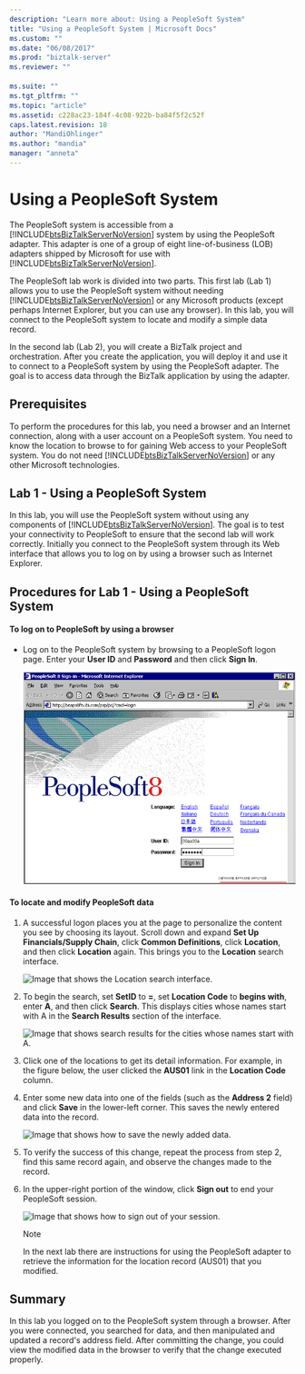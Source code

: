 ```yaml
---
description: "Learn more about: Using a PeopleSoft System"
title: "Using a PeopleSoft System | Microsoft Docs"
ms.custom: ""
ms.date: "06/08/2017"
ms.prod: "biztalk-server"
ms.reviewer: ""

ms.suite: ""
ms.tgt_pltfrm: ""
ms.topic: "article"
ms.assetid: c228ac23-184f-4c08-922b-ba84f5f2c52f
caps.latest.revision: 18
author: "MandiOhlinger"
ms.author: "mandia"
manager: "anneta"
---
```

# Using a PeopleSoft System
The PeopleSoft system is accessible from a [!INCLUDE[btsBizTalkServerNoVersion](../includes/btsbiztalkservernoversion-md.md)] system by using the PeopleSoft adapter. This adapter is one of a group of eight line-of-business (LOB) adapters shipped by Microsoft for use with [!INCLUDE[btsBizTalkServerNoVersion](../includes/btsbiztalkservernoversion-md.md)].  
  
 The PeopleSoft lab work is divided into two parts. This first lab (Lab 1) allows you to use the PeopleSoft system without needing [!INCLUDE[btsBizTalkServerNoVersion](../includes/btsbiztalkservernoversion-md.md)] or any Microsoft products (except perhaps Internet Explorer, but you can use any browser). In this lab, you will connect to the PeopleSoft system to locate and modify a simple data record.  
  
 In the second lab (Lab 2), you will create a BizTalk project and orchestration. After you create the application, you will deploy it and use it to connect to a PeopleSoft system by using the PeopleSoft adapter. The goal is to access data through the BizTalk application by using the adapter.  
  
## Prerequisites  
 To perform the procedures for this lab, you need a browser and an Internet connection, along with a user account on a PeopleSoft system. You need to know the location to browse to for gaining Web access to your PeopleSoft system. You do not need [!INCLUDE[btsBizTalkServerNoVersion](../includes/btsbiztalkservernoversion-md.md)] or any other Microsoft technologies.  
  
## Lab 1 - Using a PeopleSoft System  
 In this lab, you will use the PeopleSoft system without using any components of [!INCLUDE[btsBizTalkServerNoVersion](../includes/btsbiztalkservernoversion-md.md)]. The goal is to test your connectivity to PeopleSoft to ensure that the second lab will work correctly. Initially you connect to the PeopleSoft system through its Web interface that allows you to log on by using a browser such as Internet Explorer.  
  
## Procedures for Lab 1 - Using a PeopleSoft System  
  
#### To log on to PeopleSoft by using a browser  
  
-   Log on to the PeopleSoft system by browsing to a PeopleSoft logon page. Enter your **User ID** and **Password** and then click **Sign In**.  
  
     ![Image that shows the PeopleSoft sign in page.](../core/media/1e3e5c0f-316b-4aa3-946e-3bb3665b0ddb.gif "1e3e5c0f-316b-4aa3-946e-3bb3665b0ddb")  
  
#### To locate and modify PeopleSoft data  
  
1.  A successful logon places you at the page to personalize the content you see by choosing its layout. Scroll down and expand **Set Up Financials/Supply Chain**, click **Common Definitions**, click **Location**, and then click **Location** again. This brings you to the **Location** search interface.  
  
     ![Image that shows the Location search interface.](../core/media/62a89cd4-464c-42fd-91cd-60ceeab5b006.gif "62a89cd4-464c-42fd-91cd-60ceeab5b006")  
  
2.  To begin the search, set **SetID** to **=**, set **Location Code** to **begins with**, enter **A**, and then click **Search**. This displays cities whose names start with A in the **Search Results** section of the interface.  
  
     ![Image that shows search results for the cities whose names start with A.](../core/media/86661144-c666-4d72-9227-9f17df715ba4.gif "86661144-c666-4d72-9227-9f17df715ba4")  
  
3.  Click one of the locations to get its detail information. For example, in the figure below, the user clicked the **AUS01** link in the **Location Code** column.  
  
4.  Enter some new data into one of the fields (such as the **Address 2** field) and click **Save** in the lower-left corner. This saves the newly entered data into the record.  
  
     ![Image that shows how to save the newly added data.](../core/media/b6eb137c-c0b0-4906-8fbd-1bc036069fb0.gif "b6eb137c-c0b0-4906-8fbd-1bc036069fb0")  
  
5.  To verify the success of this change, repeat the process from step 2, find this same record again, and observe the changes made to the record.  
  
6.  In the upper-right portion of the window, click **Sign out** to end your PeopleSoft session.  
  
     ![Image that shows how to sign out of your session.](../core/media/7760b541-5155-453e-a682-4780412f3c13.gif "7760b541-5155-453e-a682-4780412f3c13")  
  
    > [!NOTE]
    >  In the next lab there are instructions for using the PeopleSoft adapter to retrieve the information for the location record (AUS01) that you modified.  
  
## Summary  
 In this lab you logged on to the PeopleSoft system through a browser. After you were connected, you searched for data, and then manipulated and updated a record's address field. After committing the change, you could view the modified data in the browser to verify that the change executed properly.
